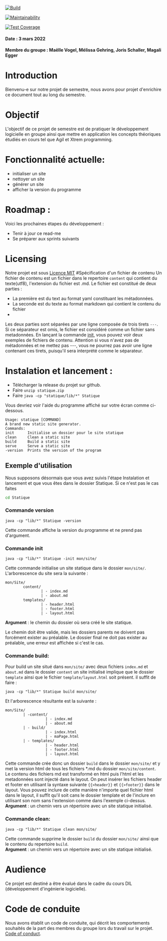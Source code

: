 [![Build](https://github.com/dil-classroom/projet-egger_gehring_schaller_vogel/actions/workflows/maven.yml/badge.svg)](https://github.com/softwaremill/maven-badges/actions/workflows/ci.yml)

[![Maintainability](https://api.codeclimate.com/v1/badges/720cf7b88325d952ea25/maintainability)](https://codeclimate.com/github/dil-classroom/projet-egger_gehring_schaller_vogel/maintainability)

[![Test Coverage](https://api.codeclimate.com/v1/badges/720cf7b88325d952ea25/test_coverage)](https://codeclimate.com/github/dil-classroom/projet-egger_gehring_schaller_vogel/test_coverage)

#### Date : 3 mars 2022

#### Membre du groupe : Maëlle Vogel, Mélissa Gehring, Joris Schaller, Magali Egger 


# Introduction
Bienvenu-e sur notre projet de semestre, nous avons pour projet d'enrichire ce document tout au long du semestre. 

# Objectif
L'objectif de ce projet de semestre est de pratiquer le développement logicielle en groupe ainsi que mettre en application les concepts théoriques étudiés en cours tel que Agil et Xtrem programming. 

# Fonctionnalité actuelle:
   - initialiser un site
   - nettoyer un site
   - générer un site
   - afficher la version du programme
# Roadmap :
Voici les prochaines étapes du développement : 
 - Tenir à jour ce read-me
 - Se préparer aux sprints suivants
 
# Licensing
Notre projet est sous [Licence MIT](https://github.com/dil-classroom/projet-egger_gehring_schaller_vogel/blob/main/LICENSE) 
#Spécification d'un fichier de contenu
Un fichier de contenu est un fichier dans le repertoire `content` qui contient du texte(utf8), l'extension du fichier est .md.
Le fichier est constitué de deux parties :
 - La première est du text au format yaml constituant les métadonnées.
 - La seconde est du texte au format markdown qui contient le contenu du fichier  
 - 
Les deux parties sont séparées par une ligne composée de trois tirets `---`. Si ce séparateur est omis, le fichier est considéré comme un fichier sans metadonnées.
En lançant la commande [init](./README.md#Commande-init), vous pouvez voir deux exemples de fichiers de contenu.
Attention si vous n'avez pas de métadonnées et ne mettez pas ---, vous ne pourrez pas avoir une ligne contenant ces tirets, puisqu'il sera interprété comme le séparateur.

# Instalation et lancement :
 - Télécharger la release du projet sur github.
 - Faire `unzip statique.zip` 
 - Faire `java -cp "statique/lib/*" Statique `

Vous devriez voir l'aide du programme affiché sur votre écran comme ci-dessous.

    Usage: statique [COMMAND]
    A brand new static site generator.
    Commands:
    init      Initialise un dossier pour le site statique
    clean     Clean a static site
    build     Build a static site
    serve     Serve a static site
    -version  Prints the version of the program


## Exemple d'utilisation
Nous supposons désormais que vous avez suivis l'étape Instalation et lancement et que vous êtes dans le dossier Statique.
Si ce n'est pas le cas faites 
```zsh
cd Statique
```
### Commande version

    java -cp "lib/*" Statique -version

Cette commande affiche la version du programme et ne prend pas d'argument.
### Commande init

    java -cp "lib/*" Statique -init mon/site/
Cette commande initialise un site statique dans le dossier `mon/site/`.
L'arborescence du site sera la suivante :

    mon/Site/
            content/
                    | - index.md
                    | - about.md
            templates/
                    | - header.html
                    | - footer.html
                    | - layout.html

**Argument** : le chemin du dossier où sera créé le site statique.

Le chemin doit être valide, mais les dossiers parents ne doivent pas forcément exister au préalable. 
Le dossier final ne doit pas exister au préalable, une erreur est affichée si c'est le cas.

### Commande build:  
Pour build un site situé dans `mon/site/` avec deux fichiers `index.md` et `about.md` dans le dossier `content`
un site initialisé implique que le dossier `template` ainsi que le fichier `template/layout.html` soit présent.
il suffit de faire :

    java -cp "lib/*" Statique build mon/site/
Et l'arborescence résultante est la suivante :
   
    mon/Site/
            | -content/ 
                      | - index.md
                      | - about.md
            | - build/
                      | - index.html
                      | - maPage.html
            | - templates/
                      | - header.html
                      | - footer.html
                      | - layout.html

Cette commande crée donc un dossier `build` dans le dossier `mon/site/` et y met la version html de tous les fichiers *.md du dossier `mon/site/content`.  
Le contenu des fichiers md est transformé en html puis l'html et les metadonnées sont injecté dans le layout.
On peut insérer les fichiers header et footer en utilisant la syntaxe suivante `{{>header}}` et `{{>footer}}` dans le layout.
Vous pouvez inclure de cette manière n'importe quel fichier html dans le layout, il suffit qu'il soit cans le dossier template 
et de l'inclure en utilisant son nom sans l'extension comme dans l'exemple ci-dessus.
**Argument** : un chemin vers un répertoire avec un site statique initialisé.

### Commande clean: 
    java -cp "lib/*" Statique clean mon/site/  
Cette commande supprime le dossier `build` du dossier `mon/site/` ainsi que le contenu du repertoire `build`.  
**Argument** : un chemin vers un répertoire avec un site statique initialisé.

# Audience
Ce projet est destiné a être évalué dans le cadre du cours DIL (développement d'ingénierie logicielle). 

# Code de conduite
Nous avons établit un code de conduite, qui décrit les comportements souhaités de la part des membres du groupe lors du travail sur le projet. [Code of conduct](https://github.com/dil-classroom/projet-egger_gehring_schaller_vogel/blob/main/code-of-conduct.md).

